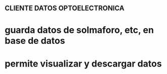 ## CLIENTE DATOS OPTOELECTRONICA
# guarda datos de solmaforo, etc, en base de datos
# permite visualizar y descargar datos